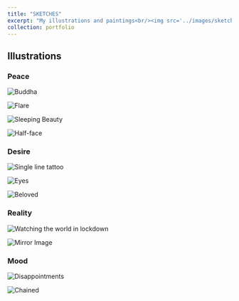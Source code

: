 ```yaml
---
title: "SKETCHES"
excerpt: "My illustrations and paintings<br/><img src='../images/sketches/buddha_2022_cover_image.JPG'>"
collection: portfolio
---
```


<!-- This is an item in your portfolio. It can be have images or nice text. If you name the file .md, it will be parsed as markdown. If you name the file .html, it will be parsed as HTML.  -->
## Illustrations
<!-- <div style="background-color: #87CEEB"><b> Illustrations</b></div>
<br> -->
<!-- add stories to your sketches  -->

### Peace

![Buddha](/images/sketches/buddha_2022.JPG)

![Flare](/images/sketches/candle.jpg)

![Sleeping Beauty](/images/sketches/sleeping_beauty.jpeg)

![Half-face](/images/sketches/buddha_half_face.JPG)

### Desire

![Single line tattoo](/images/sketches/single_line_tattoo.PNG)

![Eyes](/images/sketches/eyes.PNG)

![Beloved](/images/sketches/radha_krishn.JPG)

### Reality

![Watching the world in lockdown](/images/sketches/seeing_through_the_glasses_lockdown.jpeg)

![Mirror Image](/images/sketches/mirror_image.JPG)

### Mood

![Disappointments](/images/sketches/disappointments.JPG)

![Chained](/images/sketches/chained.JPG)